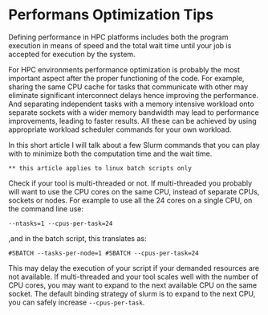 # Performans Optimization Tips
Defining performance in HPC platforms includes both the program execution in means of speed and the total wait time until your job is accepted for execution by the system.

For HPC environments performance optimization is probably the most important aspect after the proper functioning of the code. For example, sharing the same CPU cache for tasks that communicate with other may eliminate significant interconnect delays hence improving the performance. And separating independent tasks with a memory intensive workload onto separate sockets with a wider memory bandwidth may lead to performance improvements, leading to faster results. All these can be achieved by using appropriate workload scheduler commands for your own workload.

In this short article I will talk about a few Slurm commands that you can play with to minimize both the computation time and the wait time.


`** this article applies to linux batch scripts only`

Check if your tool is multi-threaded or not. If multi-threaded you probably will want to use the CPU cores on the same CPU, instead of separate CPUs, sockets or nodes.
For example to use all the 24 cores on a single CPU, on the command line use:

`--ntasks=1 --cpus-per-task=24`

,and in the batch script, this translates as:

`#SBATCH --tasks-per-node=1
#SBATCH --cpus-per-task=24`

This may delay the execution of your script if your demanded resources are not available. 
If multi-threaded and your tool scales well with the number of CPU cores, you may want to expand to the next available CPU on the same socket.
The default binding strategy of slurm is to expand to the next CPU, you can safely increase `--cpus-per-task`.
